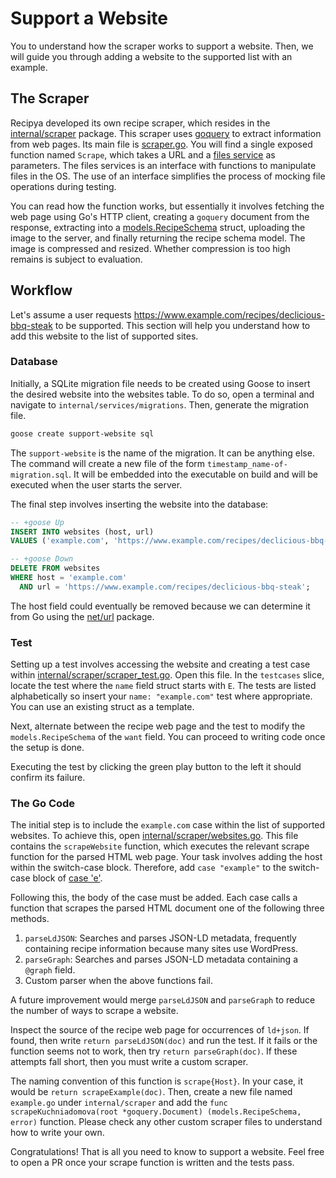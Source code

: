 # Support a Website

You to understand how the scraper works to support a website. 
Then, we will guide you through adding a website to the supported list with an example.

## The Scraper

Recipya developed its own recipe scraper, which resides in the [internal/scraper](https://github.com/reaper47/recipya/tree/main/internal/scraper) 
package. This scraper uses [goquery](https://github.com/PuerkitoBio/goquery) to extract information from web pages.
Its main file is [scraper.go](https://github.com/reaper47/recipya/blob/main/internal/scraper/scraper.go). You will find a single exposed function named `Scrape`, which
takes a URL and a [files service](https://github.com/reaper47/recipya/blob/main/internal/services/service.go#L102) as parameters. The files services is an interface with functions to
manipulate files in the OS. The use of an interface simplifies the process of mocking file operations during testing.

You can read how the function works, but essentially it involves fetching the web page using Go's HTTP client,
creating a `goquery` document from the response, extracting into a 
[models.RecipeSchema](https://github.com/reaper47/recipya/blob/main/internal/models/schema-recipe.go) struct, uploading 
the image to the server, and finally returning the recipe schema model. The image is compressed and resized.
Whether compression is too high remains is subject to evaluation.

## Workflow

Let's assume a user requests https://www.example.com/recipes/declicious-bbq-steak to be supported.
This section will help you understand how to add this website to the list of supported sites.

### Database

Initially, a SQLite migration file needs to be created using Goose to insert the desired website into the 
websites table. To do so, open a terminal and navigate to `internal/services/migrations`. Then, generate
the migration file.

```bash
goose create support-website sql
```

The `support-website` is the name of the migration. It can be anything else. The command will create a new file of the 
form `timestamp_name-of-migration.sql`. It will be embedded into the executable on build and will be executed when the 
user starts the server. 

The final step involves inserting the website into the database:

```sql
-- +goose Up
INSERT INTO websites (host, url) 
VALUES ('example.com', 'https://www.example.com/recipes/declicious-bbq-steak');

-- +goose Down
DELETE FROM websites
WHERE host = 'example.com' 
  AND url = 'https://www.example.com/recipes/declicious-bbq-steak';
```

The host field could eventually be removed because we can determine it from Go using 
the [net/url](https://pkg.go.dev/net/url#URL.Hostname) package.

### Test

Setting up a test involves accessing the website and creating a test case within [internal/scraper/scraper_test.go](https://github.com/reaper47/recipya/blob/main/internal/scraper/scraper_test.go).
Open this file. In the `testcases` slice, locate the test where the `name` field struct starts with `E`. 
The tests are listed alphabetically so insert your `name: "example.com"` test where appropriate. You can use an 
existing struct as a template.

Next, alternate between the recipe web page and the test to modify the `models.RecipeSchema` of 
the `want` field. You can proceed to writing code once the setup is done. 

Executing the test by clicking the green play button to the left it should confirm its failure. 

### The Go Code

The initial step is to include the `example.com` case within the list of supported websites. To achieve this, open 
[internal/scraper/websites.go](https://github.com/reaper47/recipya/blob/main/internal/scraper/websites.go). This file contains the `scrapeWebsite` function, which executes the relevant 
scrape function for the parsed HTML web page. Your task involves adding the host within the switch-case block. 
Therefore, add `case "example"` to the switch-case block
of [case 'e'](https://github.com/reaper47/recipya/blob/main/internal/scraper/websites.go#L90). 

Following this, the body of the case must be added. Each case calls a function that scrapes the parsed HTML document
one of the following three methods.

1. `parseLdJSON`: Searches and parses JSON-LD metadata, frequently containing recipe information because many sites use WordPress.
2. `parseGraph`: Searches and parses JSON-LD metadata containing a `@graph` field.
3. Custom parser when the above functions fail.

A future improvement would merge `parseLdJSON` and `parseGraph` to reduce the number of ways to scrape a website.

Inspect the source of the recipe web page for occurrences of `ld+json`. If found,
then write `return parseLdJSON(doc)` and run the test. If it fails or the function seems not to work, then
try `return parseGraph(doc)`. If these attempts fall short, then you must write a custom scraper.

The naming convention of this function is `scrape{Host}`. In your case, it would be `return scrapeExample(doc)`.
Then, create a new file named `example.go` under `internal/scraper` and add the 
`func scrapeKuchniadomova(root *goquery.Document) (models.RecipeSchema, error)` function. Please check any other 
custom scraper files to understand how to write your own.

Congratulations! That is all you need to know to support a website. Feel free to open a PR once your scrape function is 
written and the tests pass.
